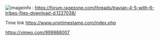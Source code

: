 ![image](https://github.com/user-attachments/assets/be435bd3-6caa-453b-aad4-ef804cfc8c56)info : https://forum.ragezone.com/threads/travian-4-5-with-6-tribes-files-download-d.1227038/



Time link
https://www.unixtimestamp.com/index.php

https://vimeo.com/999988007
